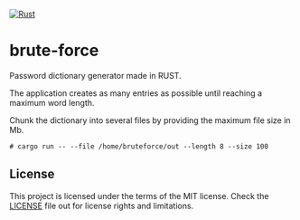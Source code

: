 [![Rust](https://github.com/gcastellov/brute-force/actions/workflows/rust.yml/badge.svg)](https://github.com/gcastellov/brute-force/actions/workflows/rust.yml)

# brute-force

Password dictionary generator made in RUST.

The application creates as many entries as possible until reaching a maximum word length.

Chunk the dictionary into several files by providing the maximum file size in Mb.

```
# cargo run -- --file /home/bruteforce/out --length 8 --size 100
```

## License
This project is licensed under the terms of the MIT license. 
Check the [LICENSE](LICENSE.md) file out for license rights and limitations.
